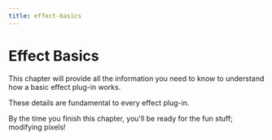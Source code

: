 ```yaml
---
title: effect-basics
---
```

# Effect Basics

This chapter will provide all the information you need to know to understand how a basic effect plug-in works.

These details are fundamental to every effect plug-in.

By the time you finish this chapter, you'll be ready for the fun stuff; modifying pixels!
